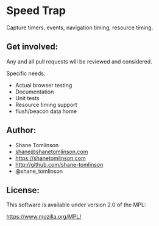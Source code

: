 # Speed Trap

Capture timers, events, navigation timing, resource timing.

## Get involved:

Any and all pull requests will be reviewed and considered.

Specific needs:

* Actual browser testing
* Documentation
* Unit tests
* Resource timing support
* flush/beacon data home

## Author:
* Shane Tomlinson
* shane@shanetomlinson.com
* https://shanetomlinson.com
* http://github.com/shane-tomlinson
* @shane_tomlinson

## License:
This software is available under version 2.0 of the MPL:

  https://www.mozilla.org/MPL/

